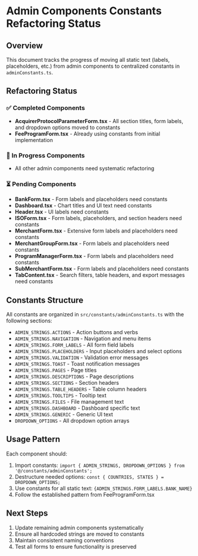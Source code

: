 # Admin Components Constants Refactoring Status

## Overview
This document tracks the progress of moving all static text (labels, placeholders, etc.) from admin components to centralized constants in `adminConstants.ts`.

## Refactoring Status

### ✅ Completed Components
- **AcquirerProtocolParameterForm.tsx** - All section titles, form labels, and dropdown options moved to constants
- **FeeProgramForm.tsx** - Already using constants from initial implementation

### 🔄 In Progress Components
- All other admin components need systematic refactoring

### ⏳ Pending Components
- **BankForm.tsx** - Form labels and placeholders need constants
- **Dashboard.tsx** - Chart titles and UI text need constants
- **Header.tsx** - UI labels need constants
- **ISOForm.tsx** - Form labels, placeholders, and section headers need constants
- **MerchantForm.tsx** - Extensive form labels and placeholders need constants
- **MerchantGroupForm.tsx** - Form labels and placeholders need constants
- **ProgramManagerForm.tsx** - Form labels and placeholders need constants
- **SubMerchantForm.tsx** - Form labels and placeholders need constants
- **TabContent.tsx** - Search filters, table headers, and export messages need constants

## Constants Structure
All constants are organized in `src/constants/adminConstants.ts` with the following sections:
- `ADMIN_STRINGS.ACTIONS` - Action buttons and verbs
- `ADMIN_STRINGS.NAVIGATION` - Navigation and menu items
- `ADMIN_STRINGS.FORM_LABELS` - All form field labels
- `ADMIN_STRINGS.PLACEHOLDERS` - Input placeholders and select options
- `ADMIN_STRINGS.VALIDATION` - Validation error messages
- `ADMIN_STRINGS.TOAST` - Toast notification messages
- `ADMIN_STRINGS.PAGES` - Page titles
- `ADMIN_STRINGS.DESCRIPTIONS` - Page descriptions
- `ADMIN_STRINGS.SECTIONS` - Section headers
- `ADMIN_STRINGS.TABLE_HEADERS` - Table column headers
- `ADMIN_STRINGS.TOOLTIPS` - Tooltip text
- `ADMIN_STRINGS.FILES` - File management text
- `ADMIN_STRINGS.DASHBOARD` - Dashboard specific text
- `ADMIN_STRINGS.GENERIC` - Generic UI text
- `DROPDOWN_OPTIONS` - All dropdown option arrays

## Usage Pattern
Each component should:
1. Import constants: `import { ADMIN_STRINGS, DROPDOWN_OPTIONS } from '@/constants/adminConstants';`
2. Destructure needed options: `const { COUNTRIES, STATES } = DROPDOWN_OPTIONS;`
3. Use constants for all static text: `{ADMIN_STRINGS.FORM_LABELS.BANK_NAME}`
4. Follow the established pattern from FeeProgramForm.tsx

## Next Steps
1. Update remaining admin components systematically
2. Ensure all hardcoded strings are moved to constants
3. Maintain consistent naming conventions
4. Test all forms to ensure functionality is preserved
